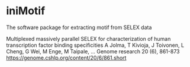 # iniMotif
The software package for extracting motif from SELEX data

Multiplexed massively parallel SELEX for characterization of human transcription factor binding specificities
A Jolma, T Kivioja, J Toivonen, L Cheng, G Wei, M Enge, M Taipale, ...
Genome research 20 (6), 861-873
https://genome.cshlp.org/content/20/6/861.short
